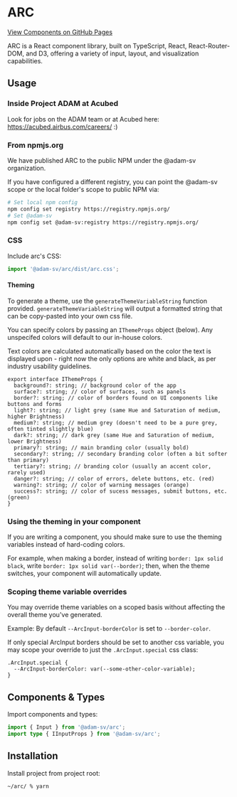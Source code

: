 # ARC
[View Components on GitHub Pages](https://adam-sv.github.io/arc/)

ARC is a React component library, built on TypeScript, React, React-Router-DOM, and D3, offering a variety of input, layout, and visualization capabilities.

## Usage
### Inside Project ADAM at Acubed

Look for jobs on the ADAM team or at Acubed here: https://acubed.airbus.com/careers/ :)

### From npmjs.org

We have published ARC to the public NPM under the @adam-sv organization.

If you have configured a different registry, you can point the @adam-sv scope or the local folder's scope to public NPM via:

```bash
# Set local npm config
npm config set registry https://registry.npmjs.org/
# Set @adam-sv
npm config set @adam-sv:registry https://registry.npmjs.org/
```

### CSS

Include arc's CSS:
```typescript
import '@adam-sv/arc/dist/arc.css';
```

#### Theming

To generate a theme, use the `generateThemeVariableString` function provided. `generateThemeVariableString` will output a formatted string that can be copy-pasted into your own css file.

You can specify colors by passing an `IThemeProps` object (below). Any unspecifed colors
will default to our in-house colors.

Text colors are calculated automatically based on the color the text is displayed upon -
right now the only options are white and black, as per industry usability guidelines.

```
export interface IThemeProps {
  background?: string; // background color of the app
  surface?: string; // color of surfaces, such as panels
  border?: string; // color of borders found on UI components like buttons and forms
  light?: string; // light grey (same Hue and Saturation of medium, higher Brightness)
  medium?: string; // medium grey (doesn't need to be a pure grey, often tinted slightly blue)
  dark?: string; // dark grey (same Hue and Saturation of medium, lower Brightness)
  primary?: string; // main branding color (usually bold)
  secondary?: string; // secondary branding color (often a bit softer than primary)
  tertiary?: string; // branding color (usually an accent color, rarely used)
  danger?: string; // color of errors, delete buttons, etc. (red)
  warning?: string; // color of warning messages (orange)
  success?: string; // color of sucess messages, submit buttons, etc. (green)
}
```

### Using the theming in your component

If you are writing a component, you should make sure to use the theming variables instead of hard-coding colors.

For example, when making a border, instead of writing `border: 1px solid black`, write `border: 1px solid var(--border)`; then, when the theme switches, your component will automatically update.

### Scoping theme variable overrides

You may override theme variables on a scoped basis without affecting the overall theme you've generated.

Example: 
By default `--ArcInput-borderColor` is set to `--border-color`.

If only special ArcInput borders should be set to another css variable, you may scope your override to just the `.ArcInput.special` css class:

```
.ArcInput.special {
  --ArcInput-borderColor: var(--some-other-color-variable);
}
```


## Components & Types

Import components and types:
```typescript
import { Input } from '@adam-sv/arc';
import type { IInputProps } from '@adam-sv/arc';
```

## Installation
Install project from project root:
```
~/arc/ % yarn
```
